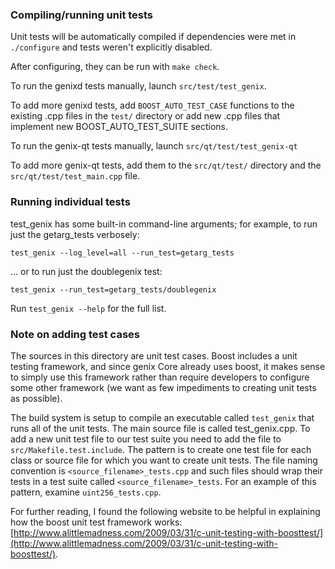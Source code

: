### Compiling/running unit tests

Unit tests will be automatically compiled if dependencies were met in `./configure`
and tests weren't explicitly disabled.

After configuring, they can be run with `make check`.

To run the genixd tests manually, launch `src/test/test_genix`.

To add more genixd tests, add `BOOST_AUTO_TEST_CASE` functions to the existing
.cpp files in the `test/` directory or add new .cpp files that
implement new BOOST_AUTO_TEST_SUITE sections.

To run the genix-qt tests manually, launch `src/qt/test/test_genix-qt`

To add more genix-qt tests, add them to the `src/qt/test/` directory and
the `src/qt/test/test_main.cpp` file.

### Running individual tests

test_genix has some built-in command-line arguments; for
example, to run just the getarg_tests verbosely:

    test_genix --log_level=all --run_test=getarg_tests

... or to run just the doublegenix test:

    test_genix --run_test=getarg_tests/doublegenix

Run `test_genix --help` for the full list.

### Note on adding test cases

The sources in this directory are unit test cases.  Boost includes a
unit testing framework, and since genix Core already uses boost, it makes
sense to simply use this framework rather than require developers to
configure some other framework (we want as few impediments to creating
unit tests as possible).

The build system is setup to compile an executable called `test_genix`
that runs all of the unit tests.  The main source file is called
test_genix.cpp. To add a new unit test file to our test suite you need
to add the file to `src/Makefile.test.include`. The pattern is to create 
one test file for each class or source file for which you want to create 
unit tests.  The file naming convention is `<source_filename>_tests.cpp` 
and such files should wrap their tests in a test suite 
called `<source_filename>_tests`. For an example of this pattern, 
examine `uint256_tests.cpp`.

For further reading, I found the following website to be helpful in
explaining how the boost unit test framework works:
[http://www.alittlemadness.com/2009/03/31/c-unit-testing-with-boosttest/](http://www.alittlemadness.com/2009/03/31/c-unit-testing-with-boosttest/).

